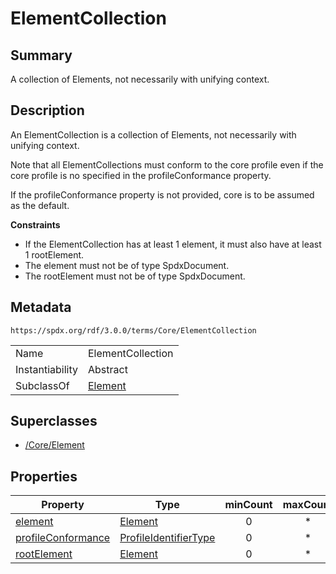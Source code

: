 <!-- Automatically generated by spec-parser v2.1.0 on 2024-06-17T15:44:58.460830+00:00 -->
<!-- SPDX-License-Identifier: Community-Spec-1.0 -->

# ElementCollection

## Summary

A collection of Elements, not necessarily with unifying context.


## Description

An ElementCollection is a collection of Elements, not necessarily with unifying
context.

Note that all ElementCollections must conform to the core profile even if the
core profile is no specified in the profileConformance property.

If the profileConformance property is not provided, core is to be assumed as
the default.

**Constraints**

- If the ElementCollection has at least 1 element, it must also have at least
  1 rootElement.
- The element must not be of type SpdxDocument.
- The rootElement must not be of type SpdxDocument.


## Metadata

`https://spdx.org/rdf/3.0.0/terms/Core/ElementCollection`


| | |
|---|---|
| Name | ElementCollection |
| Instantiability | Abstract |
| SubclassOf | [Element](../Classes/Element.md) |


## Superclasses

* [/Core/Element](../../Core/Classes/Element.md)




## Properties

| Property | Type | minCount | maxCount |
|---|---|:---:|:---:|
| [element](../Properties/element.md) | [Element](../Classes/Element.md) | 0 | * |
| [profileConformance](../Properties/profileConformance.md) | [ProfileIdentifierType](../Vocabularies/ProfileIdentifierType.md) | 0 | * |
| [rootElement](../Properties/rootElement.md) | [Element](../Classes/Element.md) | 0 | * |


